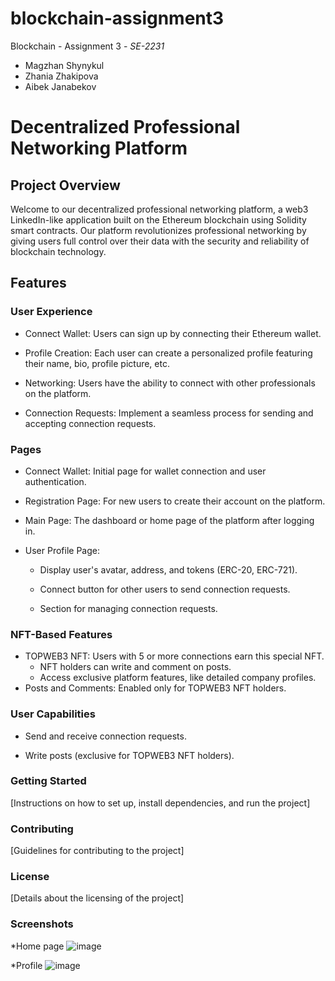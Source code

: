 # blockchain-assignment3
Blockchain - Assignment 3 - _SE-2231_
* Magzhan Shynykul
* Zhania Zhakipova
* Aibek Janabekov

  
# Decentralized Professional Networking Platform

## Project Overview
Welcome to our decentralized professional networking platform, a web3 LinkedIn-like application built on the Ethereum blockchain using Solidity smart contracts. Our platform revolutionizes professional networking by giving users full control over their data with the security and reliability of blockchain technology.

## Features
### User Experience
* Connect Wallet: Users can sign up by connecting their Ethereum wallet.
  
* Profile Creation: Each user can create a personalized profile featuring their name, bio, profile picture, etc.
* Networking: Users have the ability to connect with other professionals on the platform.
* Connection Requests: Implement a seamless process for sending and accepting connection requests.


### Pages
* Connect Wallet: Initial page for wallet connection and user authentication.

* Registration Page: For new users to create their account on the platform.
* Main Page: The dashboard or home page of the platform after logging in.
* User Profile Page:
  * Display user's avatar, address, and tokens (ERC-20, ERC-721).
    
  * Connect button for other users to send connection requests.
  * Section for managing connection requests.


### NFT-Based Features
* TOPWEB3 NFT: Users with 5 or more connections earn this special NFT.
  * NFT holders can write and comment on posts.
  * Access exclusive platform features, like detailed company profiles.
* Posts and Comments: Enabled only for TOPWEB3 NFT holders.


### User Capabilities
* Send and receive connection requests.

* Write posts (exclusive for TOPWEB3 NFT holders).

### Getting Started
[Instructions on how to set up, install dependencies, and run the project]

### Contributing
[Guidelines for contributing to the project]

### License
[Details about the licensing of the project]

### Screenshots
*Home page
![image](https://github.com/sokerimiess/blokcc-end/assets/140519769/341d18e8-a40d-4919-ba73-ec43857604f2)

*Profile
![image](https://github.com/sokerimiess/blokcc-end/assets/140519769/b80388cc-5924-46c1-b21f-ee31265d62a4)


